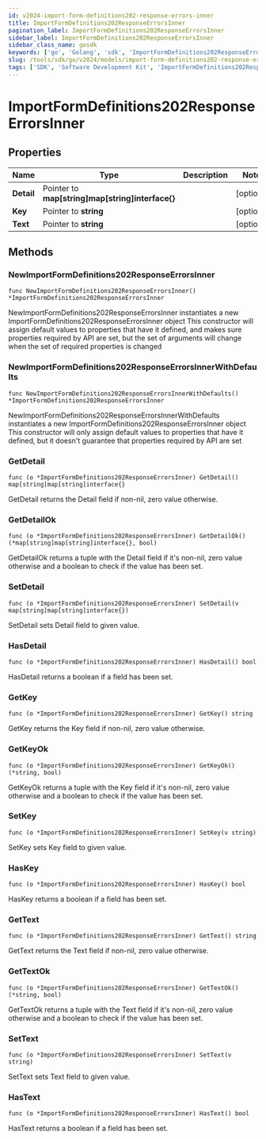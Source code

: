 ```yaml
---
id: v2024-import-form-definitions202-response-errors-inner
title: ImportFormDefinitions202ResponseErrorsInner
pagination_label: ImportFormDefinitions202ResponseErrorsInner
sidebar_label: ImportFormDefinitions202ResponseErrorsInner
sidebar_class_name: gosdk
keywords: ['go', 'Golang', 'sdk', 'ImportFormDefinitions202ResponseErrorsInner', 'V2024ImportFormDefinitions202ResponseErrorsInner'] 
slug: /tools/sdk/go/v2024/models/import-form-definitions202-response-errors-inner
tags: ['SDK', 'Software Development Kit', 'ImportFormDefinitions202ResponseErrorsInner', 'V2024ImportFormDefinitions202ResponseErrorsInner']
---
```


# ImportFormDefinitions202ResponseErrorsInner

## Properties

Name | Type | Description | Notes
------------ | ------------- | ------------- | -------------
**Detail** | Pointer to **map[string]map[string]interface{}** |  | [optional] 
**Key** | Pointer to **string** |  | [optional] 
**Text** | Pointer to **string** |  | [optional] 

## Methods

### NewImportFormDefinitions202ResponseErrorsInner

`func NewImportFormDefinitions202ResponseErrorsInner() *ImportFormDefinitions202ResponseErrorsInner`

NewImportFormDefinitions202ResponseErrorsInner instantiates a new ImportFormDefinitions202ResponseErrorsInner object
This constructor will assign default values to properties that have it defined,
and makes sure properties required by API are set, but the set of arguments
will change when the set of required properties is changed

### NewImportFormDefinitions202ResponseErrorsInnerWithDefaults

`func NewImportFormDefinitions202ResponseErrorsInnerWithDefaults() *ImportFormDefinitions202ResponseErrorsInner`

NewImportFormDefinitions202ResponseErrorsInnerWithDefaults instantiates a new ImportFormDefinitions202ResponseErrorsInner object
This constructor will only assign default values to properties that have it defined,
but it doesn't guarantee that properties required by API are set

### GetDetail

`func (o *ImportFormDefinitions202ResponseErrorsInner) GetDetail() map[string]map[string]interface{}`

GetDetail returns the Detail field if non-nil, zero value otherwise.

### GetDetailOk

`func (o *ImportFormDefinitions202ResponseErrorsInner) GetDetailOk() (*map[string]map[string]interface{}, bool)`

GetDetailOk returns a tuple with the Detail field if it's non-nil, zero value otherwise
and a boolean to check if the value has been set.

### SetDetail

`func (o *ImportFormDefinitions202ResponseErrorsInner) SetDetail(v map[string]map[string]interface{})`

SetDetail sets Detail field to given value.

### HasDetail

`func (o *ImportFormDefinitions202ResponseErrorsInner) HasDetail() bool`

HasDetail returns a boolean if a field has been set.

### GetKey

`func (o *ImportFormDefinitions202ResponseErrorsInner) GetKey() string`

GetKey returns the Key field if non-nil, zero value otherwise.

### GetKeyOk

`func (o *ImportFormDefinitions202ResponseErrorsInner) GetKeyOk() (*string, bool)`

GetKeyOk returns a tuple with the Key field if it's non-nil, zero value otherwise
and a boolean to check if the value has been set.

### SetKey

`func (o *ImportFormDefinitions202ResponseErrorsInner) SetKey(v string)`

SetKey sets Key field to given value.

### HasKey

`func (o *ImportFormDefinitions202ResponseErrorsInner) HasKey() bool`

HasKey returns a boolean if a field has been set.

### GetText

`func (o *ImportFormDefinitions202ResponseErrorsInner) GetText() string`

GetText returns the Text field if non-nil, zero value otherwise.

### GetTextOk

`func (o *ImportFormDefinitions202ResponseErrorsInner) GetTextOk() (*string, bool)`

GetTextOk returns a tuple with the Text field if it's non-nil, zero value otherwise
and a boolean to check if the value has been set.

### SetText

`func (o *ImportFormDefinitions202ResponseErrorsInner) SetText(v string)`

SetText sets Text field to given value.

### HasText

`func (o *ImportFormDefinitions202ResponseErrorsInner) HasText() bool`

HasText returns a boolean if a field has been set.


